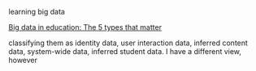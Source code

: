learning big data

[Big data in education: The 5 types that matter](http://www.knewton.com/blog/knewton/from-jose/2013/07/18/big-data-in-education/?utm_medium=email&utm_campaign=July+newsletter+New&utm_content=July+newsletter+New+CID_1e4db5006f527cdc859264e27cfc7e06&utm_source=Knewton+Newsletter&utm_term=Read+more#more)

classifying them as identity data, user interaction data, inferred content data, system-wide data, inferred student data. I have a different view, however